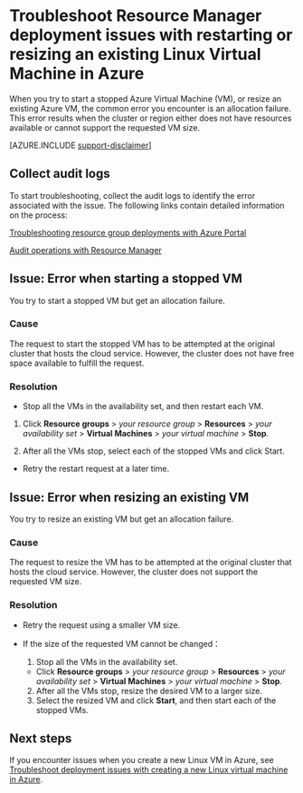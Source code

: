<properties
   pageTitle="VM restarting or resizing issues | Microsoft Azure"
   description="Troubleshoot Resource Manager deployment issues with restarting or resizing an existing Linux Virtual Machine in Azure"
   services="virtual-machines-linux, azure-resource-manager"
   documentationCenter=""
   authors="Deland-Han"
   manager="felixwu"
   editor=""
   tags="top-support-issue"/>

<tags
   ms.service="virtual-machines-linux"
   ms.topic="support-article"
   ms.tgt_pltfrm="vm-linux"
   ms.devlang="na"
   ms.workload="required"
   ms.date="09/09/2016"
   ms.author="delhan"/>

# Troubleshoot Resource Manager deployment issues with restarting or resizing an existing Linux Virtual Machine in Azure

When you try to start a stopped Azure Virtual Machine (VM), or resize an existing Azure VM, the common error you encounter is an allocation failure. This error results when the cluster or region either does not have resources available or cannot support the requested VM size.

[AZURE.INCLUDE [support-disclaimer](../../includes/support-disclaimer.md)]

## Collect audit logs

To start troubleshooting, collect the audit logs to identify the error associated with the issue. The following links contain detailed information on the process:

[Troubleshooting resource group deployments with Azure Portal](../resource-manager-troubleshoot-deployments-portal.md)

[Audit operations with Resource Manager](../resource-group-audit.md)

## Issue: Error when starting a stopped VM

You try to start a stopped VM but get an allocation failure.

### Cause

The request to start the stopped VM has to be attempted at the original cluster that hosts the cloud service. However, the cluster does not have free space available to fulfill the request.

### Resolution

*	Stop all the VMs in the availability set, and then restart each VM.

  1. Click **Resource groups** > _your resource group_ > **Resources** > _your availability set_ > **Virtual Machines** > _your virtual machine_ > **Stop**.

  2. After all the VMs stop, select each of the stopped VMs and click Start.

*	Retry the restart request at a later time.

## Issue: Error when resizing an existing VM

You try to resize an existing VM but get an allocation failure.

### Cause

The request to resize the VM has to be attempted at the original cluster that hosts the cloud service. However, the cluster does not support the requested VM size.

### Resolution

* Retry the request using a smaller VM size.

* If the size of the requested VM cannot be changed：

  1. Stop all the VMs in the availability set.

    * Click **Resource groups** > _your resource group_ > **Resources** > _your availability set_ > **Virtual Machines** > _your virtual machine_ > **Stop**.

  2. After all the VMs stop, resize the desired VM to a larger size.
  3. Select the resized VM and click **Start**, and then start each of the stopped VMs.

## Next steps

If you encounter issues when you create a new Linux VM in Azure, see [Troubleshoot deployment issues with creating a new Linux virtual machine in Azure](../virtual-machines/virtual-machines-linux-troubleshoot-deployment-new-vm.md).
